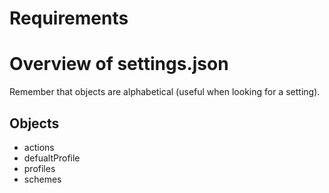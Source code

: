 # Requirements
# Overview of settings.json
Remember that objects are alphabetical (useful when looking for a setting).
## Objects
- actions
- defualtProfile
- profiles
- schemes
